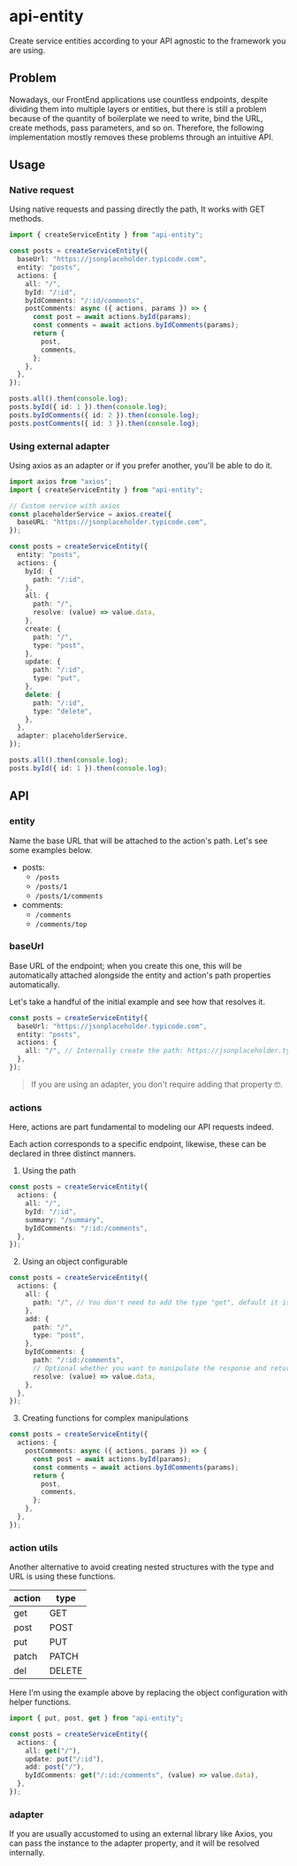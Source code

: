 # api-entity

Create service entities according to your API agnostic to the framework you are using.

## Problem

Nowadays, our FrontEnd applications use countless endpoints, despite dividing them into multiple layers or entities, but there is still a problem because of the quantity of boilerplate we need to write, bind the URL, create methods, pass parameters, and so on. Therefore, the following implementation mostly removes these problems through an intuitive API.

## Usage

### Native request

Using native requests and passing directly the path, It works with GET methods.

```ts
import { createServiceEntity } from "api-entity";

const posts = createServiceEntity({
  baseUrl: "https://jsonplaceholder.typicode.com",
  entity: "posts",
  actions: {
    all: "/",
    byId: "/:id",
    byIdComments: "/:id/comments",
    postComments: async ({ actions, params }) => {
      const post = await actions.byId(params);
      const comments = await actions.byIdComments(params);
      return {
        post,
        comments,
      };
    },
  },
});

posts.all().then(console.log);
posts.byId({ id: 1 }).then(console.log);
posts.byIdComments({ id: 2 }).then(console.log);
posts.postComments({ id: 3 }).then(console.log);
```

### Using external adapter

Using axios as an adapter or if you prefer another, you'll be able to do it.

```ts
import axios from "axios";
import { createServiceEntity } from "api-entity";

// Custom service with axios
const placeholderService = axios.create({
  baseURL: "https://jsonplaceholder.typicode.com",
});

const posts = createServiceEntity({
  entity: "posts",
  actions: {
    byId: {
      path: "/:id",
    },
    all: {
      path: "/",
      resolve: (value) => value.data,
    },
    create: {
      path: "/",
      type: "post",
    },
    update: {
      path: "/:id",
      type: "put",
    },
    delete: {
      path: "/:id",
      type: "delete",
    },
  },
  adapter: placeholderService,
});

posts.all().then(console.log);
posts.byId({ id: 1 }).then(console.log);
```

## API

### entity

Name the base URL that will be attached to the action's path. Let's see some examples below.

- posts:
  - `/posts`
  - `/posts/1`
  - `/posts/1/comments`
- comments:
  - `/comments`
  - `/comments/top`

### baseUrl

Base URL of the endpoint; when you create this one, this will be automatically attached alongside the entity and action's path properties automatically.

Let's take a handful of the initial example and see how that resolves it.

```ts
const posts = createServiceEntity({
  baseUrl: "https://jsonplaceholder.typicode.com",
  entity: "posts",
  actions: {
    all: "/", // Internally create the path: https://jsonplaceholder.typicode.com/posts/
  },
});
```

> If you are using an adapter, you don't require adding that property 🤓.

### actions

Here, actions are part fundamental to modeling our API requests indeed.

Each action corresponds to a specific endpoint, likewise, these can be declared in three distinct manners.

1. Using the path

```ts
const posts = createServiceEntity({
  actions: {
    all: "/",
    byId: "/:id",
    summary: "/summary",
    byIdComments: "/:id:/comments",
  },
});
```

2. Using an object configurable

```ts
const posts = createServiceEntity({
  actions: {
    all: {
      path: "/", // You don't need to add the type "get", default it is
    },
    add: {
      path: "/",
      type: "post",
    },
    byIdComments: {
      path: "/:id:/comments",
      // Optional whether you want to manipulate the response and return a new data
      resolve: (value) => value.data,
    },
  },
});
```

3. Creating functions for complex manipulations

```ts
const posts = createServiceEntity({
  actions: {
    postComments: async ({ actions, params }) => {
      const post = await actions.byId(params);
      const comments = await actions.byIdComments(params);
      return {
        post,
        comments,
      };
    },
  },
});
```

### action utils

Another alternative to avoid creating nested structures with the type and URL is using these functions.

| action | type   |
| ------ | ------ |
| get    | GET    |
| post   | POST   |
| put    | PUT    |
| patch  | PATCH  |
| del    | DELETE |

Here I'm using the example above by replacing the object configuration with helper functions.

```ts
import { put, post, get } from "api-entity";

const posts = createServiceEntity({
  actions: {
    all: get("/"),
    update: put("/:id"),
    add: post("/"),
    byIdComments: get("/:id:/comments", (value) => value.data),
  },
});
```

### adapter

If you are usually accustomed to using an external library like Axios, you can pass the instance to the adapter property, and it will be resolved internally.
